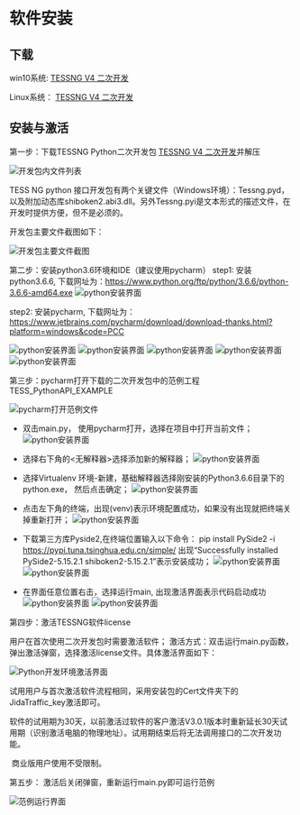 # 软件安装

## 下载

win10系统: [TESSNG V4 二次开发](https://www.jidatraffic.com/#/simulation)

Linux系统： [TESSNG V4 二次开发](https://www.jidatraffic.com/#/simulation)

## 安装与激活

第一步：下载TESSNG Python二次开发包 [TESSNG V4 二次开发](https://www.jidatraffic.com/#/simulation)并解压

![开发包内文件列表](/img/p27.png)

TESS NG python 接口开发包有两个关键文件（Windows环境）：Tessng.pyd，以及附加动态库shiboken2.abi3.dll。另外Tessng.pyi是文本形式的描述文件，在开发时提供方便，但不是必须的。

开发包主要文件截图如下：

![开发包主要文件截图](/img/p8.png)

第二步：安装python3.6环境和IDE（建议使用pycharm）
step1: 安装python3.6.6, 下载网址为：https://www.python.org/ftp/python/3.6.6/python-3.6.6-amd64.exe
![python安装界面](/img/python.png)

step2: 安装pycharm, 下载网址为：https://www.jetbrains.com/pycharm/download/download-thanks.html?platform=windows&code=PCC

![python安装界面](/img/pycharm1.png)
![python安装界面](/img/pycharm2.png)
![python安装界面](/img/pycharm3.png)
![python安装界面](/img/pycharm4.png)
![python安装界面](/img/pycharm5.png)

第三步：pycharm打开下载的二次开发包中的范例工程TESS_PythonAPI_EXAMPLE

![pycharm打开范例文件](/img/p1.png)
* 双击main.py， 使用pycharm打开，选择在项目中打开当前文件；
![python安装界面](/img/pycharm6.png)
* 选择右下角的<无解释器>选择添加新的解释器；
![python安装界面](/img/pycharm7.png)

* 选择Virtualenv 环境-新建，基础解释器选择刚安装的Python3.6.6目录下的python.exe， 然后点击确定；
![python安装界面](/img/pycharm8.png)
* 点击左下角的终端，出现(venv)表示环境配置成功，如果没有出现就把终端关掉重新打开；
![python安装界面](/img/pycharm9.png)
* 下载第三方库Pyside2,在终端位置输入以下命令：
pip install PySide2 -i https://pypi.tuna.tsinghua.edu.cn/simple/
出现“Successfully installed PySide2-5.15.2.1 shiboken2-5.15.2.1”表示安装成功；
![python安装界面](/img/pycharm10.png)
![python安装界面](/img/pycharm11.png)
* 在界面任意位置右击，选择运行main, 出现激活界面表示代码启动成功
![python安装界面](/img/pycharm12.png)
![python安装界面](/img/pycharm13.png)

第四步：激活TESSNG软件license

用户在首次使用二次开发包时需要激活软件；
激活方式：双击运行main.py函数，弹出激活弹窗，选择激活license文件。具体激活界面如下：

![Python开发环境激活界面](/img/p10.jpg)

试用用户与首次激活软件流程相同，采用安装包的Cert文件夹下的JidaTraffic_key激活即可。

​    软件的试用期为30天，以前激活过软件的客户激活V3.0.1版本时重新延长30天试用期（识别激活电脑的物理地址）。试用期结束后将无法调用接口的二次开发功能。

​    商业版用户使用不受限制。

第五步： 激活后关闭弹窗，重新运行main.py即可运行范例

![范例运行界面](/img/p31.png)







<!-- ex_nonav -->

